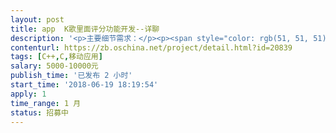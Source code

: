 ```yaml
---                
layout: post       
title: app  K歌里面评分功能开发--详聊           
description: '<p>主要细节需求：</p><p><span style="color: rgb(51, 51, 51);">1.音准问题：可以看上面的评分栏上的音条高度，来确定高低音</span></p><p><span style="color: rgb(51, 51, 51);">2.节奏问题：有一段一段的音条，这可以调整你的节奏</span></p><p class="ql-align-justify">3.速度问题：看音条穿越歌唱线的速度是快还是慢，这决定了这一段的速度</p><p class="ql-align-justify">4.<span style="color: rgb(51, 51, 51);">音长问题：</span>唱长音部分时，很多人不知道应该强度和节拍，可以看评分栏上音条的长度</p><p>详聊 扣 ： 314241605</p>'     
contenturl: https://zb.oschina.net/project/detail.html?id=20839      
tags: [C++,C,移动应用]            
salary: 5000-10000元          
publish_time: '已发布 2 小时'         
start_time: '2018-06-19 18:19:54'           
apply: 1                   
time_range: 1 月              
status: 招募中                  
---                 
```

